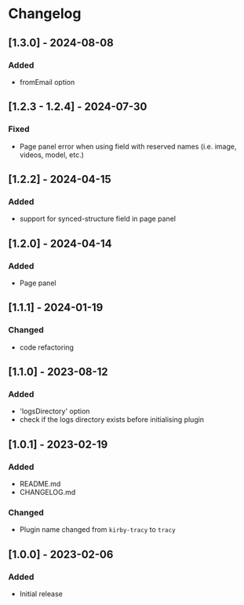 # Changelog

## [1.3.0] - 2024-08-08
### Added
- fromEmail option


## [1.2.3 - 1.2.4] - 2024-07-30
### Fixed
- Page panel error when using field with reserved names (i.e. image, videos, model, etc.)


## [1.2.2] - 2024-04-15
### Added
- support for synced-structure field in page panel


## [1.2.0] - 2024-04-14
### Added
- Page panel


## [1.1.1] - 2024-01-19
### Changed
- code refactoring


## [1.1.0] - 2023-08-12
### Added
- 'logsDirectory' option
- check if the logs directory exists before initialising plugin


## [1.0.1] - 2023-02-19
### Added
- README.md
- CHANGELOG.md

### Changed
- Plugin name changed from `kirby-tracy` to `tracy`


## [1.0.0] - 2023-02-06
### Added
- Initial release
